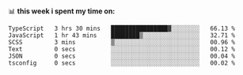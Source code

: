 📊 **this week i spent my time on:**
<!--START_SECTION:waka-->

```text
TypeScript   3 hrs 30 mins   ████████████████▓░░░░░░░░   66.13 %
JavaScript   1 hr 43 mins    ████████▒░░░░░░░░░░░░░░░░   32.71 %
SCSS         3 mins          ▒░░░░░░░░░░░░░░░░░░░░░░░░   00.96 %
Text         0 secs          ░░░░░░░░░░░░░░░░░░░░░░░░░   00.12 %
JSON         0 secs          ░░░░░░░░░░░░░░░░░░░░░░░░░   00.04 %
tsconfig     0 secs          ░░░░░░░░░░░░░░░░░░░░░░░░░   00.02 %
```

<!--END_SECTION:waka-->
